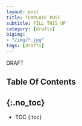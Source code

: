 ```yaml
---
layout: post
title: TEMPLATE POST
subtitle: FILL THIS UP
category: [drafts] 
bigimg: 
- "/img/*.jpg"
tags: [drafts]
---
```


DRAFT  

## Table Of Contents
{:.no_toc}
---
- TOC
{:toc}
